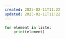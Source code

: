 ```yaml
---
created: 2025-02-11T11:22
updated: 2025-02-11T11:22
---
```

```python
for element in liste:
    print(element)
```